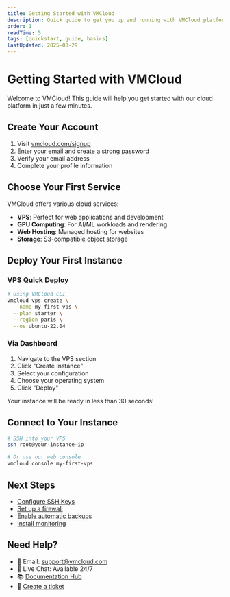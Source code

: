 ```yaml
---
title: Getting Started with VMCloud
description: Quick guide to get you up and running with VMCloud platform
order: 1
readTime: 5
tags: [quickstart, guide, basics]
lastUpdated: 2025-08-29
---
```


# Getting Started with VMCloud

Welcome to VMCloud! This guide will help you get started with our cloud platform in just a few minutes.

## Create Your Account

1. Visit [vmcloud.com/signup](https://vmcloud.com/signup)
2. Enter your email and create a strong password
3. Verify your email address
4. Complete your profile information

## Choose Your First Service

VMCloud offers various cloud services:

- **VPS**: Perfect for web applications and development
- **GPU Computing**: For AI/ML workloads and rendering
- **Web Hosting**: Managed hosting for websites
- **Storage**: S3-compatible object storage

## Deploy Your First Instance

### VPS Quick Deploy

```bash
# Using VMCloud CLI
vmcloud vps create \
  --name my-first-vps \
  --plan starter \
  --region paris \
  --os ubuntu-22.04
```

### Via Dashboard

1. Navigate to the VPS section
2. Click "Create Instance"
3. Select your configuration
4. Choose your operating system
5. Click "Deploy"

Your instance will be ready in less than 30 seconds!

## Connect to Your Instance

```bash
# SSH into your VPS
ssh root@your-instance-ip

# Or use our web console
vmcloud console my-first-vps
```

## Next Steps

- [Configure SSH Keys](/docs/vps/ssh-setup)
- [Set up a firewall](/docs/vps/security)
- [Enable automatic backups](/docs/vps/backups)
- [Install monitoring](/docs/vps/monitoring)

## Need Help?

- 📧 Email: support@vmcloud.com
- 💬 Live Chat: Available 24/7
- 📚 [Documentation Hub](/docs)
- 🎫 [Create a ticket](/support/tickets)